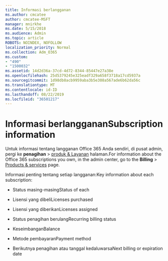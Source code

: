 ```yaml
---
title: Informasi berlangganan
ms.author: cmcatee
author: cmcatee-MSFT
manager: mnirkhe
ms.date: 5/15/2018
ms.audience: Admin
ms.topic: article
ROBOTS: NOINDEX, NOFOLLOW
localization_priority: Normal
ms.collection: Adm_O365
ms.custom:
- "490"
- "1500032"
ms.assetid: 14d2d36a-37cd-4d72-8344-85447e27a38e
ms.openlocfilehash: 25d5379245e325eadf329a658f3718a17cd5937a
ms.sourcegitcommit: 1d98db8acb9959aba3b5e308a567ade6b62da56c
ms.translationtype: MT
ms.contentlocale: id-ID
ms.lasthandoff: 08/22/2019
ms.locfileid: "36501217"
---
```

# <a name="subscription-information"></a><span data-ttu-id="38365-102">Informasi berlangganan</span><span class="sxs-lookup"><span data-stu-id="38365-102">Subscription information</span></span>

<span data-ttu-id="38365-103">Untuk informasi tentang langganan Office 365 Anda sendiri, di pusat admin, pergi ke **penagihan** \> [produk & Layanan](https://go.microsoft.com/fwlink/p/?linkid=842054) halaman.</span><span class="sxs-lookup"><span data-stu-id="38365-103">For information about the Office 365 subscriptions you own, in the admin center, go to the **Billing** \> [Products & services](https://go.microsoft.com/fwlink/p/?linkid=842054) page.</span></span>
  
<span data-ttu-id="38365-104">Informasi penting tentang setiap langganan:</span><span class="sxs-lookup"><span data-stu-id="38365-104">Key information about each subscription:</span></span>
  
- <span data-ttu-id="38365-105">Status masing-masing</span><span class="sxs-lookup"><span data-stu-id="38365-105">Status of each</span></span>

- <span data-ttu-id="38365-106">Lisensi yang dibeli</span><span class="sxs-lookup"><span data-stu-id="38365-106">Licenses purchased</span></span>

- <span data-ttu-id="38365-107">Lisensi yang diberikan</span><span class="sxs-lookup"><span data-stu-id="38365-107">Licenses assigned</span></span>

- <span data-ttu-id="38365-108">Status penagihan berulang</span><span class="sxs-lookup"><span data-stu-id="38365-108">Recurring billing status</span></span>

- <span data-ttu-id="38365-109">Keseimbangan</span><span class="sxs-lookup"><span data-stu-id="38365-109">Balance</span></span>

- <span data-ttu-id="38365-110">Metode pembayaran</span><span class="sxs-lookup"><span data-stu-id="38365-110">Payment method</span></span>

- <span data-ttu-id="38365-111">Berikutnya penagihan atau tanggal kedaluwarsa</span><span class="sxs-lookup"><span data-stu-id="38365-111">Next billing or expiration date</span></span>